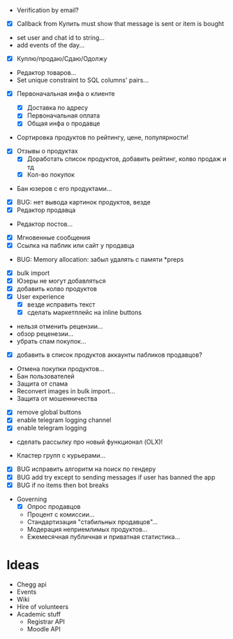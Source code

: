 - Verification by email?
- [x] Callback from Купить must show that message is sent or item is bought
- set user and chat id to string...
- add events of the day...
- [x] Куплю/продаю/Сдаю/Одолжу
- Редактор товаров...
- Set unique constraint to SQL columns' pairs...

- [x] Первоначальная инфа о клиенте

  - [x] Доставка по адресу
  - [x] Первоначальная оплата
  - [x] Общая инфа о продавце

- Сортировка продуктов по рейтингу, цене, популярности!
- [x] Отзывы о продуктах
  - [x] Доработать список продуктов, добавить рейтинг, колво продаж и тд
  - [x] Кол-во покупок
- Бан юзеров с его продуктами...
- [x] BUG: нет вывода картинок продуктов, везде
- [x] Редактор продавца
- Редактор постов...
- [x] Мгновенные сообщения
- [x] Ссылка на паблик или сайт у продавца
- BUG: Memory allocation: забыл удалять с памяти \*preps
- [x] bulk import
- [x] Юзеры не могут добавляться
- [x] добавить колво продуктов
- [x] User experience
  - [x] везде исправить текст
  - [x] сделать маркетплейс на inline buttons
- нельзя отменить рецензии...
- обзор реценезии...
- убрать спам покупок...
- [x] добавить в список продуктов аккаунты пабликов продавцов?
- Отмена покупки продуктов...
- Бан пользователей
- Защита от спама
- Reconvert images in bulk import...
- Защита от мошенничества

- [x] remove global buttons
- [x] enable telegram logging channel
- [x] enable telegram logging
- сделать рассылку про новый функционал (OLX)!

- Кластер групп с курьерами...
- [x] BUG исправить алгоритм на поиск по гендеру
- [x] BUG add try except to sending messages if user has banned the app
- [x] BUG if no items then bot breaks

- Governing
  - [x] Опрос продавцов
  - Процент с комиссии...
  - Стандартизация "стабильных продавцов"...
  - Модерация неприемлимых продуктов...
  - Ежемесячная публичная и приватная статистика...

# Ideas
- Chegg api
- Events
- Wiki
- Hire of volunteers
- Academic stuff
  - Registrar API
  - Moodle API